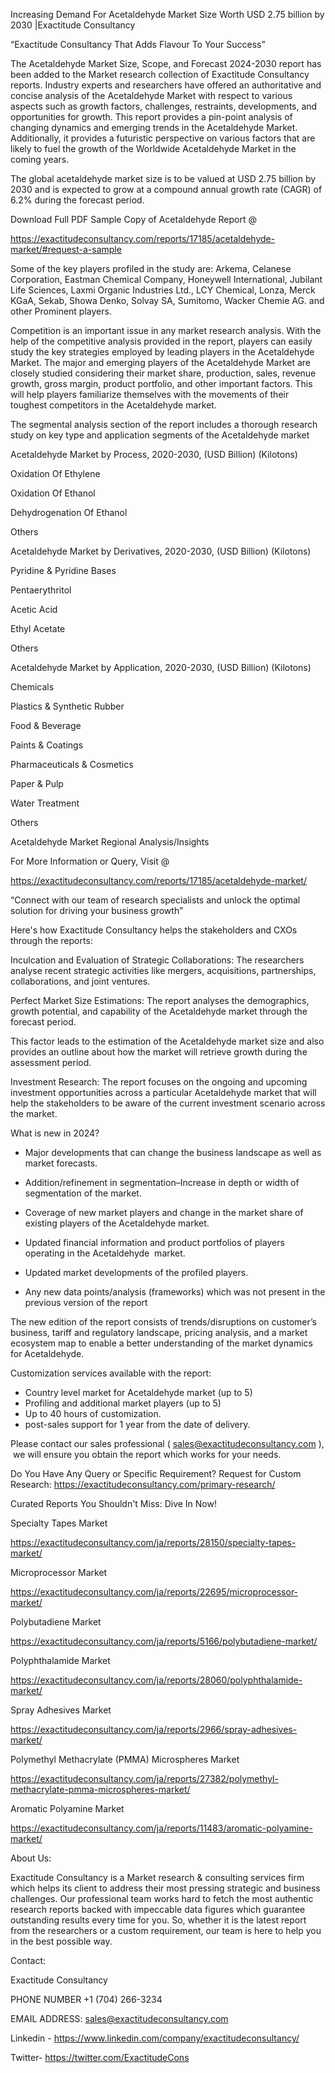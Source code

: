 Increasing Demand For Acetaldehyde Market Size Worth USD 2.75 billion by 2030 |Exactitude Consultancy

“Exactitude Consultancy That Adds Flavour To Your Success”

The Acetaldehyde Market Size, Scope, and Forecast 2024-2030 report has been added to the Market research collection of Exactitude Consultancy reports. Industry experts and researchers have offered an authoritative and concise analysis of the Acetaldehyde Market with respect to various aspects such as growth factors, challenges, restraints, developments, and opportunities for growth. This report provides a pin-point analysis of changing dynamics and emerging trends in the Acetaldehyde Market. Additionally, it provides a futuristic perspective on various factors that are likely to fuel the growth of the Worldwide Acetaldehyde Market in the coming years.

The global acetaldehyde market size is to be valued at USD 2.75 billion by 2030 and is expected to grow at a compound annual growth rate (CAGR) of 6.2% during the forecast period.

Download Full PDF Sample Copy of Acetaldehyde Report @

https://exactitudeconsultancy.com/reports/17185/acetaldehyde-market/#request-a-sample

Some of the key players profiled in the study are: Arkema, Celanese Corporation, Eastman Chemical Company, Honeywell International, Jubilant Life Sciences, Laxmi Organic Industries Ltd., LCY Chemical, Lonza, Merck KGaA, Sekab, Showa Denko, Solvay SA, Sumitomo, Wacker Chemie AG. and other Prominent players.

Competition is an important issue in any market research analysis. With the help of the competitive analysis provided in the report, players can easily study the key strategies employed by leading players in the Acetaldehyde Market. The major and emerging players of the Acetaldehyde Market are closely studied considering their market share, production, sales, revenue growth, gross margin, product portfolio, and other important factors. This will help players familiarize themselves with the movements of their toughest competitors in the Acetaldehyde market.

The segmental analysis section of the report includes a thorough research study on key type and application segments of the Acetaldehyde market

Acetaldehyde Market by Process, 2020-2030, (USD Billion) (Kilotons)

Oxidation Of Ethylene

Oxidation Of Ethanol

Dehydrogenation Of Ethanol

Others

Acetaldehyde Market by Derivatives, 2020-2030, (USD Billion) (Kilotons)

Pyridine & Pyridine Bases

Pentaerythritol

Acetic Acid

Ethyl Acetate

Others

Acetaldehyde Market by Application, 2020-2030, (USD Billion) (Kilotons)

Chemicals

Plastics & Synthetic Rubber

Food & Beverage

Paints & Coatings

Pharmaceuticals & Cosmetics

Paper & Pulp

Water Treatment

Others

Acetaldehyde Market Regional Analysis/Insights

For More Information or Query, Visit @

https://exactitudeconsultancy.com/reports/17185/acetaldehyde-market/

“Connect with our team of research specialists and unlock the optimal solution for driving your business growth”

Here's how Exactitude Consultancy helps the stakeholders and CXOs through the reports:

Inculcation and Evaluation of Strategic Collaborations: The researchers analyse recent strategic activities like mergers, acquisitions, partnerships, collaborations, and joint ventures.

Perfect Market Size Estimations: The report analyses the demographics, growth potential, and capability of the Acetaldehyde market through the forecast period.

This factor leads to the estimation of the Acetaldehyde market size and also provides an outline about how the market will retrieve growth during the assessment period.

Investment Research: The report focuses on the ongoing and upcoming investment opportunities across a particular Acetaldehyde market that will help the stakeholders to be aware of the current investment scenario across the market.

What is new in 2024?

- Major developments that can change the business landscape as well as market forecasts.

- Addition/refinement in segmentation–Increase in depth or width of segmentation of the market.

- Coverage of new market players and change in the market share of existing players of the Acetaldehyde market.

- Updated financial information and product portfolios of players operating in the Acetaldehyde  market.

- Updated market developments of the profiled players.

- Any new data points/analysis (frameworks) which was not present in the previous version of the report

The new edition of the report consists of trends/disruptions on customer’s business, tariff and regulatory landscape, pricing analysis, and a market ecosystem map to enable a better understanding of the market dynamics for Acetaldehyde.

Customization services available with the report:

- Country level market for Acetaldehyde market (up to 5)
- Profiling and additional market players (up to 5)
- Up to 40 hours of customization.
- post-sales support for 1 year from the date of delivery.

Please contact our sales professional ( sales@exactitudeconsultancy.com ),  we will ensure you obtain the report which works for your needs.

Do You Have Any Query or Specific Requirement? Request for Custom Research: https://exactitudeconsultancy.com/primary-research/

Curated Reports You Shouldn't Miss: Dive In Now!

Specialty Tapes Market

https://exactitudeconsultancy.com/ja/reports/28150/specialty-tapes-market/

Microprocessor Market

https://exactitudeconsultancy.com/ja/reports/22695/microprocessor-market/

Polybutadiene Market

https://exactitudeconsultancy.com/ja/reports/5166/polybutadiene-market/

Polyphthalamide Market

https://exactitudeconsultancy.com/ja/reports/28060/polyphthalamide-market/

Spray Adhesives Market

https://exactitudeconsultancy.com/ja/reports/2966/spray-adhesives-market/

Polymethyl Methacrylate (PMMA) Microspheres Market

https://exactitudeconsultancy.com/ja/reports/27382/polymethyl-methacrylate-pmma-microspheres-market/

Aromatic Polyamine Market

https://exactitudeconsultancy.com/ja/reports/11483/aromatic-polyamine-market/

About Us:

Exactitude Consultancy is a Market research & consulting services firm which helps its client to address their most pressing strategic and business challenges. Our professional team works hard to fetch the most authentic research reports backed with impeccable data figures which guarantee outstanding results every time for you. So, whether it is the latest report from the researchers or a custom requirement, our team is here to help you in the best possible way.

Contact:

Exactitude Consultancy

PHONE NUMBER +1 (704) 266-3234

EMAIL ADDRESS: sales@exactitudeconsultancy.com

Linkedin - https://www.linkedin.com/company/exactitudeconsultancy/

Twitter- https://twitter.com/ExactitudeCons


